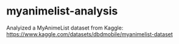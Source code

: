 # myanimelist-analysis
Analyized a MyAnimeList dataset from Kaggle: https://www.kaggle.com/datasets/dbdmobile/myanimelist-dataset
